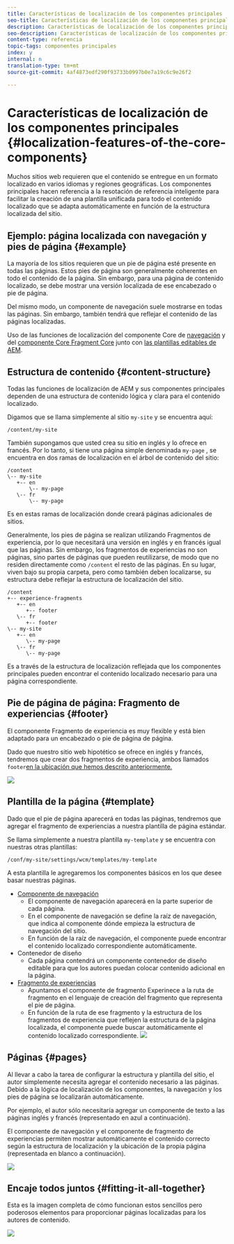 ```yaml
---
title: Características de localización de los componentes principales
seo-title: Características de localización de los componentes principales
description: Características de localización de los componentes principales
seo-description: Características de localización de los componentes principales
content-type: referencia
topic-tags: componentes principales
index: y
internal: n
translation-type: tm+mt
source-git-commit: 4af4873edf290f93733b0997b0e7a19c6c9e26f2

---
```



# Características de localización de los componentes principales {#localization-features-of-the-core-components}

Muchos sitios web requieren que el contenido se entregue en un formato localizado en varios idiomas y regiones geográficas. Los componentes principales hacen referencia a la resotación de referencia inteligente para facilitar la creación de una plantilla unificada para todo el contenido localizado que se adapta automáticamente en función de la estructura localizada del sitio.

## Ejemplo: página localizada con navegación y pies de página {#example}

La mayoría de los sitios requieren que un pie de página esté presente en todas las páginas. Estos pies de página son generalmente coherentes en todo el contenido de la página. Sin embargo, para una página de contenido localizado, se debe mostrar una versión localizada de ese encabezado o pie de página.

Del mismo modo, un componente de navegación suele mostrarse en todas las páginas. Sin embargo, también tendrá que reflejar el contenido de las páginas localizadas.

Uso de las funciones de localización del componente Core de [navegación](navigation.md) y del [componente Core Fragment Core](experience-fragment.md) junto con [las plantillas editables de AEM](https://docs.adobe.com/content/help/en/experience-manager-64/authoring/siteandpage/templates.html).

## Estructura de contenido {#content-structure}

Todas las funciones de localización de AEM y sus componentes principales dependen de una estructura de contenido lógica y clara para el contenido localizado.

Digamos que se llama simplemente al sitio `my-site` y se encuentra aquí:

```
/content/my-site
```

También supongamos que usted crea su sitio en inglés y lo ofrece en francés. Por lo tanto, si tiene una página simple denominada `my-page` , se encuentra en dos ramas de localización en el árbol de contenido del sitio:

```
/content
\-- my-site
   +-- en
       \-- my-page
   \-- fr
       \-- my-page
```

Es en estas ramas de localización donde creará páginas adicionales de sitios.

Generalmente, los pies de página se realizan utilizando Fragmentos de experiencia, por lo que necesitará una versión en inglés y en francés igual que las páginas. Sin embargo, los fragmentos de experiencias no son páginas, sino partes de páginas que pueden reutilizarse, de modo que no residen directamente como `/content` el resto de las páginas. En su lugar, viven bajo su propia carpeta, pero como también deben localizarse, su estructura debe reflejar la estructura de localización del sitio.

```
/content
+-- experience-fragments
   +-- en
      +-- footer
   \-- fr
      +-- footer
\-- my-site
   +-- en
      \-- my-page
   \-- fr
      \-- my-page
```

Es a través de la estructura de localización reflejada que los componentes principales pueden encontrar el contenido localizado necesario para una página correspondiente.

## Pie de página de página: Fragmento de experiencias {#footer}

El componente Fragmento de experiencia es muy flexible y está bien adaptado para un encabezado o pie de página de página.

Dado que nuestro sitio web hipotético se ofrece en inglés y francés, tendremos que crear dos fragmentos de experiencia, ambos llamados `footer`[en la ubicación que hemos descrito anteriormente.](#content-structure)

![](assets/screen-shot-2019-09-09-11.08.28.png)

## Plantilla de la página {#template}

Dado que el pie de página aparecerá en todas las páginas, tendremos que agregar el fragmento de experiencias a nuestra plantilla de página estándar.

Se llama simplemente a nuestra plantilla `my-template` y se encuentra con nuestras otras plantillas:

```
/conf/my-site/settings/wcm/templates/my-template
```

A esta plantilla le agregaremos los componentes básicos en los que desee basar nuestras páginas.

* [Componente de navegación](navigation.md)
   * El componente de navegación aparecerá en la parte superior de cada página.
   * En el componente de navegación se define la raíz de navegación, que indica al componente dónde empieza la estructura de navegación del sitio.
   * En función de la raíz de navegación, el componente puede encontrar el contenido localizado correspondiente automáticamente.
* Contenedor de diseño
   * Cada página contendrá un componente contenedor de diseño editable para que los autores puedan colocar contenido adicional en la página.
* [Fragmento de experiencias](experience-fragment.md)
   * Apuntamos el componente de fragmento Experinece a la ruta de fragmento en el lenguaje de creación del fragmento que representa el pie de página.
   * En función de la ruta de ese fragmento y la estructura de los fragmentos de experiencia que reflejen la estructura de la página localizada, el componente puede buscar automáticamente el contenido localizado correspondiente.
   ![](assets/screen-shot-2019-09-09-11.20.10.png)

## Páginas {#pages}

Al llevar a cabo la tarea de configurar la estructura y plantilla del sitio, el autor simplemente necesita agregar el contenido necesario a las páginas. Debido a la lógica de localización de los componentes, la navegación y los pies de página se localizarán automáticamente.

Por ejemplo, el autor sólo necesitaría agregar un componente de texto a las páginas inglés y francés (representado en azul a continuación).

El componente de navegación y el componente de fragmento de experiencias permiten mostrar automáticamente el contenido correcto según la estructura de localización y la ubicación de la propia página (representada en blanco a continuación).

![](assets/screen-shot-2019-09-09-11.22.14.png)

## Encaje todos juntos {#fitting-it-all-together}

Esta es la imagen completa de cómo funcionan estos sencillos pero poderosos elementos para proporcionar páginas localizadas para los autores de contenido.

![](assets/screen-shot-2019-09-09-11.27.58.png)
